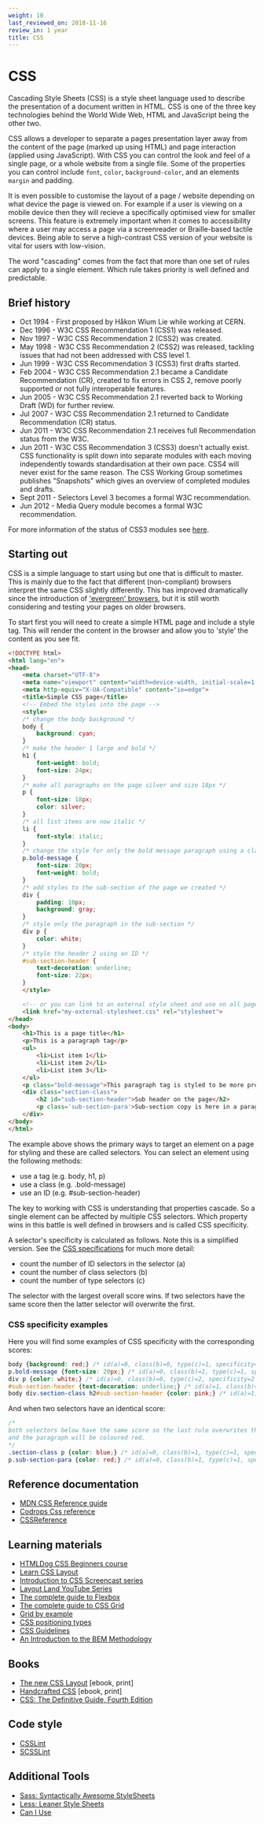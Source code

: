 ```yaml
---
weight: 10
last_reviewed_on: 2018-11-16
review_in: 1 year
title: CSS
---
```


# CSS

Cascading Style Sheets (CSS) is a style sheet language used to describe
the presentation of a document written in HTML. CSS is one of the three
key technologies behind the World Wide Web, HTML and JavaScript being
the other two.

CSS allows a developer to separate a pages presentation layer away from
the content of the page (marked up using HTML) and page interaction (applied
using JavaScript). With CSS you can control the look and feel of a single page,
or a whole website from a single file. Some of the properties you can control
include `font`, `color`, `background-color`, and an elements `margin` and padding.

It is even possible to customise the layout of a page / website depending on
what device the page is viewed on. For example if a user is viewing on a mobile
device then they will recieve a specifically optimised view for smaller screens.
This feature is extremely important when it comes to accessibility where a user may
access a page via a screenreader or Braille-based tactile devices. Being able to
serve a high-contrast CSS version of your website is vital for users with low-vision.

The word "cascading" comes from the fact that more than one set of rules can apply to a
single element. Which rule takes priority is well defined and predictable.

## Brief history
- Oct 1994 - First proposed by Håkon Wium Lie while working at CERN.
- Dec 1996 - W3C CSS Recommendation 1 (CSS1) was released.
- Nov 1997 - W3C CSS Recommendation 2 (CSS2) was created.
- May 1998 - W3C CSS Recommendation 2 (CSS2) was released, tackling issues that had not been addressed with CSS level 1.
- Jun 1999 - W3C CSS Recommendation 3 (CSS3) first drafts started.
- Feb 2004 - W3C CSS Recommendation 2.1 became a Candidate Recommendation (CR), created to fix errors in CSS 2, remove poorly supported or not fully interoperable features.
- Jun 2005 - W3C CSS Recommendation 2.1 reverted back to Working Draft (WD) for further review.
- Jul 2007 - W3C CSS Recommendation 2.1 returned to Candidate Recommendation (CR) status.
- Jun 2011 - W3C CSS Recommendation 2.1 receives full Recommendation status from the W3C.
- Jun 2011 - W3C CSS Recommendation 3 (CSS3) doesn't actually exist. CSS functionality is split down into separate modules with each moving independently towards standardisation at their own pace. CSS4 will never exist for the same reason. The CSS Working Group sometimes publishes "Snapshots" which gives an overview of completed modules and drafts.
- Sept 2011 - Selectors Level 3 becomes a formal W3C recommendation.
- Jun 2012 - Media Query module becomes a formal W3C recommendation.

For more information of the status of CSS3 modules see [here](https://en.wikipedia.org/wiki/Cascading_Style_Sheets#CSS_3).

## Starting out
CSS is a simple language to start using but one that is difficult to master. This is mainly due to the fact that
different (non-compliant) browsers interpret the same CSS slightly differently. This has improved dramatically
since the introduction of ['evergreen' browsers](https://www.techopedia.com/definition/31094/evergreen-browser), but it is still worth considering and testing your pages on
older browsers.

To start first you will need to create a simple HTML page and include a style tag. This will render the content in the
browser and allow you to 'style' the content as you see fit.

```html
<!DOCTYPE html>
<html lang="en">
<head>
    <meta charset="UTF-8">
    <meta name="viewport" content="width=device-width, initial-scale=1.0">
    <meta http-equiv="X-UA-Compatible" content="ie=edge">
    <title>Simple CSS page</title>
    <!-- Embed the styles into the page -->
    <style>
    /* change the body background */
    body {
        background: cyan;
    }
    /* make the header 1 large and bold */
    h1 {
        font-weight: bold;
        font-size: 24px;
    }
    /* make all paragraphs on the page silver and size 18px */
    p {
        font-size: 18px;
        color: silver;
    }
    /* all list items are now italic */
    li {
        font-style: italic;
    }
    /* change the style for only the bold message paragraph using a classname */
    p.bold-message {
        font-size: 20px;
        font-weight: bold;
    }
    /* add styles to the sub-section of the page we created */
    div {
        padding: 10px;
        background: gray;
    }
    /* style only the paragraph in the sub-section */
    div p {
        color: white;
    }
    /* style the header 2 using an ID */
    #sub-section-header {
        text-decoration: underline;
        font-size: 22px;
    }
    </style>

    <!-- or you can link to an external style sheet and use on all pages (Recommended) -->
    <link href="my-external-stylesheet.css" rel="stylesheet">
</head>
<body>
    <h1>This is a page title</h1>
    <p>This is a paragraph tag</p>
    <ul>
        <li>List item 1</li>
        <li>List item 2</li>
        <li>List item 3</li>
    </ul>
    <p class="bold-message">This paragraph tag is styled to be more prominant on the page.</p>
    <div class="section-class">
        <h2 id="sub-section-header">Sub header on the page</h2>
        <p class='sub-section-para'>Sub-section copy is here in a paragrapgh tag. I can link to this sub-header directly  <a href="#sub-section-header">like so</a>.</p>
    </div>
</body>
</html>
```

The example above shows the primary ways to target an element on a page for styling and these are called selectors. You can select an element using the following methods:

- use a tag (e.g. body, h1, p)
- use a class (e.g. .bold-message)
- use an ID (e.g. #sub-section-header)

The key to working with CSS is understanding that properties cascade. So a single element can be
affected by multiple CSS selectors. Which property wins in this battle is well defined in browsers and is called CSS specificity.

A selector's specificity is calculated as follows. Note this is a simplified version. See the [CSS specifications](https://www.w3.org/TR/selectors-3/#specificity)
for much more detail:

- count the number of ID selectors in the selector (a)
- count the number of class selectors (b)
- count the number of type selectors (c)

The selector with the largest overall score wins. If two selectors have the same score then the latter
selector will overwrite the first.


### CSS specificity examples
Here you will find some examples of CSS specificity with the corresponding scores:

```css
body {background: red;} /* id(a)=0, class(b)=0, type(c)=1, specificity=1 */
p.bold-message {font-size: 20px;} /* id(a)=0, class(b)=1, type(c)=1, specificity=11 */
div p {color: white;} /* id(a)=0, class(b)=0, type(c)=2, specificity=2 */
#sub-section-header {text-decoration: underline;} /* id(a)=1, class(b)=0, type(c)=0, specificity=100 */
body div.section-class h2#sub-section-header {color: pink;} /* id(a)=1, class(b)=1, type(c)=3, specificity=113 */
```

And when two selectors have an identical score:

```css
/*
both selectors below have the same score so the last rule overwrites the first
and the paragraph will be coloured red.
*/
.section-class p {color: blue;} /* id(a)=0, class(b)=1, type(c)=1, specificity=11 */
p.sub-section-para {color: red;} /* id(a)=0, class(b)=1, type(c)=1, specificity=11 */
```


## Reference documentation
- [MDN CSS Reference guide](https://developer.mozilla.org/en-US/docs/Web/CSS/Reference)
- [Codrops Css reference](https://tympanus.net/codrops/css_reference/)
- [CSSReference](https://cssreference.io/)


## Learning materials
- [HTMLDog CSS Beginners course](http://www.htmldog.com/guides/css/)
- [Learn CSS Layout](http://book.mixu.net/css/)
- [Introduction to CSS Screencast series](https://scrimba.com/g/gintrotocss)
- [Layout Land YouTube Series](https://www.youtube.com/channel/UC7TizprGknbDalbHplROtag)
- [The complete guide to Flexbox](https://css-tricks.com/snippets/css/a-guide-to-flexbox/)
- [The complete guide to CSS Grid](https://css-tricks.com/snippets/css/complete-guide-grid/)
- [Grid by example](https://gridbyexample.com/)
- [CSS positioning types](https://scotch.io/bar-talk/5-things-you-might-not-know-about-the-css-positioning-types)
- [CSS Guidelines](https://cssguidelin.es/)
- [An Introduction to the BEM Methodology](https://webdesign.tutsplus.com/articles/an-introduction-to-the-bem-methodology--cms-19403)


## Books
- [The new CSS Layout](https://abookapart.com/products/the-new-css-layout) [ebook, print]
- [Handcrafted CSS](https://www.amazon.co.uk/Handcrafted-CSS-Bulletproof-Design-Voices/dp/0321643380) [ebook, print]
- [CSS: The Definitive Guide, Fourth Edition](https://meyerweb.com/eric/books/css-tdg/)


## Code style
- [CSSLint](https://github.com/CSSLint/csslint)
- [SCSSLint](https://github.com/brigade/scss-lint)


## Additional Tools
- [Sass: Syntactically Awesome StyleSheets](https://sass-lang.com/)
- [Less: Leaner Style Sheets](http://lesscss.org/)
- [Can I Use](https://caniuse.com/)
